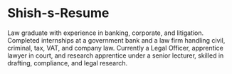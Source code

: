 # Shish-s-Resume
Law graduate with experience in banking, corporate, and litigation. Completed internships at a government bank and a law firm handling civil, criminal, tax, VAT, and company law. Currently a Legal Officer, apprentice lawyer in court, and research apprentice under a senior lecturer, skilled in drafting, compliance, and legal research.
